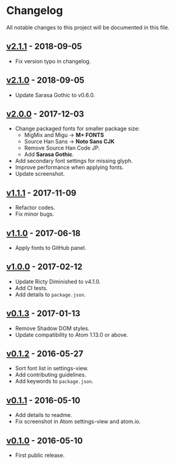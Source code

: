 # Changelog

All notable changes to this project will be documented in this file.

## [v2.1.1] - 2018-09-05

* Fix version typo in changelog.

## [v2.1.0] - 2018-09-05

* Update Sarasa Gothic to v0.6.0.

## [v2.0.0] - 2017-12-03

* Change packaged fonts for smaller package size:
  * MigMix and Migu → **M+ FONTS**
  * Source Han Sans → **Noto Sans CJK**
  * Remove Source Han Code JP.
  * Add **Sarasa Gothic**.
* Add secondary font settings for missing glyph.
* Improve performance when applying fonts.
* Update screenshot.

## [v1.1.1] - 2017-11-09

* Refactor codes.
* Fix minor bugs.

## [v1.1.0] - 2017-06-18

* Apply fonts to GitHub panel.

## [v1.0.0] - 2017-02-12

* Update Ricty Diminished to v4.1.0.
* Add CI tests.
* Add details to `package.json`.

## [v0.1.3] - 2017-01-13

* Remove Shadow DOM styles.
* Update compatibility to Atom 1.13.0 or above.

## [v0.1.2] - 2016-05-27

* Sort font list in settings-view.
* Add contributing guidelines.
* Add keywords to `package.json`.

## [v0.1.1] - 2016-05-10

* Add details to readme.
* Fix screenshot in Atom settings-view and atom.io.

## [v0.1.0] - 2016-05-10

* First public release.

<!-- Tags -->
[v2.1.1]: https://github.com/jmlntw/atom-fonts-cjk/releases/tag/v2.1.1
[v2.1.0]: https://github.com/jmlntw/atom-fonts-cjk/releases/tag/v2.1.0
[v2.0.0]: https://github.com/jmlntw/atom-fonts-cjk/releases/tag/v2.0.0
[v1.1.1]: https://github.com/jmlntw/atom-fonts-cjk/releases/tag/v1.1.1
[v1.1.0]: https://github.com/jmlntw/atom-fonts-cjk/releases/tag/v1.1.0
[v1.0.0]: https://github.com/jmlntw/atom-fonts-cjk/releases/tag/v1.0.0
[v0.1.3]: https://github.com/jmlntw/atom-fonts-cjk/releases/tag/v0.1.3
[v0.1.2]: https://github.com/jmlntw/atom-fonts-cjk/releases/tag/v0.1.2
[v0.1.1]: https://github.com/jmlntw/atom-fonts-cjk/releases/tag/v0.1.1
[v0.1.0]: https://github.com/jmlntw/atom-fonts-cjk/releases/tag/v0.1.0
